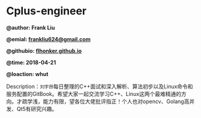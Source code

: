 # Cplus-engineer

**@author: Frank Liu**

**@emial: <frankliu624@gmail.com>**

**@githubio: [flhonker.github.io](https://flhonker.github.io)**

**@time: 2018-04-21**

**@loaction: whut**

Description：`刘宇昂`每日整理的C\++面试和深入解析、算法初步以及Linux命令和服务配置的GitBook。希望大家一起交流学习C\++、Linux这两个最难精通的方向。才疏学浅，能力有限，望各位大佬批评指正！个人也对opencv、Golang高并发、Qt5有研究兴趣。
